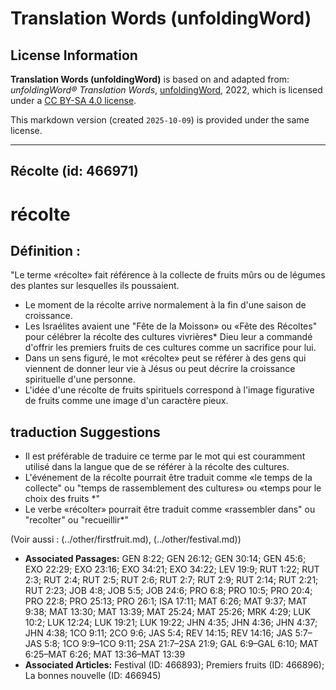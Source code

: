# Translation Words (unfoldingWord)

## License Information

**Translation Words (unfoldingWord)** is based on and adapted from: _unfoldingWord® Translation Words_, [unfoldingWord](https://unfoldingword.org/utw), 2022, which is licensed under a [CC BY-SA 4.0 license](https://creativecommons.org/licenses/by-sa/4.0/legalcode.en).

This markdown version (created `2025-10-09`) is provided under the same license.



--------------------------------

## Récolte (id: 466971)

récolte
=======

Définition :
------------

"Le terme «récolte» fait référence à la collecte de fruits mûrs ou de légumes des plantes sur lesquelles ils poussaient.

* Le moment de la récolte arrive normalement à la fin d'une saison de croissance.
* Les Israélites avaient une "Fête de la Moisson» ou «Fête des Récoltes" pour célébrer la récolte des cultures vivrières\* Dieu leur a commandé d'offrir les premiers fruits de ces cultures comme un sacrifice pour lui.
* Dans un sens figuré, le mot «récolte» peut se référer à des gens qui viennent de donner leur vie à Jésus ou peut décrire la croissance spirituelle d'une personne.
* L'idée d'une récolte de fruits spirituels correspond à l'image figurative de fruits comme une image d'un caractère pieux.

traduction Suggestions
----------------------

* Il est préférable de traduire ce terme par le mot qui est couramment utilisé dans la langue que de se référer à la récolte des cultures.
* L'événement de la récolte pourrait être traduit comme «le temps de la collecte" ou "temps de rassemblement des cultures» ou «temps pour le choix des fruits \*"
* Le verbe «récolter» pourrait être traduit comme «rassembler dans" ou "recolter" ou "recueillir\*"

(Voir aussi : (../other/firstfruit.md), (../other/festival.md))

* **Associated Passages:** GEN 8:22; GEN 26:12; GEN 30:14; GEN 45:6; EXO 22:29; EXO 23:16; EXO 34:21; EXO 34:22; LEV 19:9; RUT 1:22; RUT 2:3; RUT 2:4; RUT 2:5; RUT 2:6; RUT 2:7; RUT 2:9; RUT 2:14; RUT 2:21; RUT 2:23; JOB 4:8; JOB 5:5; JOB 24:6; PRO 6:8; PRO 10:5; PRO 20:4; PRO 22:8; PRO 25:13; PRO 26:1; ISA 17:11; MAT 6:26; MAT 9:37; MAT 9:38; MAT 13:30; MAT 13:39; MAT 25:24; MAT 25:26; MRK 4:29; LUK 10:2; LUK 12:24; LUK 19:21; LUK 19:22; JHN 4:35; JHN 4:36; JHN 4:37; JHN 4:38; 1CO 9:11; 2CO 9:6; JAS 5:4; REV 14:15; REV 14:16; JAS 5:7–JAS 5:8; 1CO 9:9–1CO 9:11; 2SA 21:7–2SA 21:9; GAL 6:9–GAL 6:10; MAT 6:25–MAT 6:26; MAT 13:36–MAT 13:39
* **Associated Articles:** Festival (ID: 466893); Premiers fruits (ID: 466896); La bonnes nouvelle (ID: 466945)

